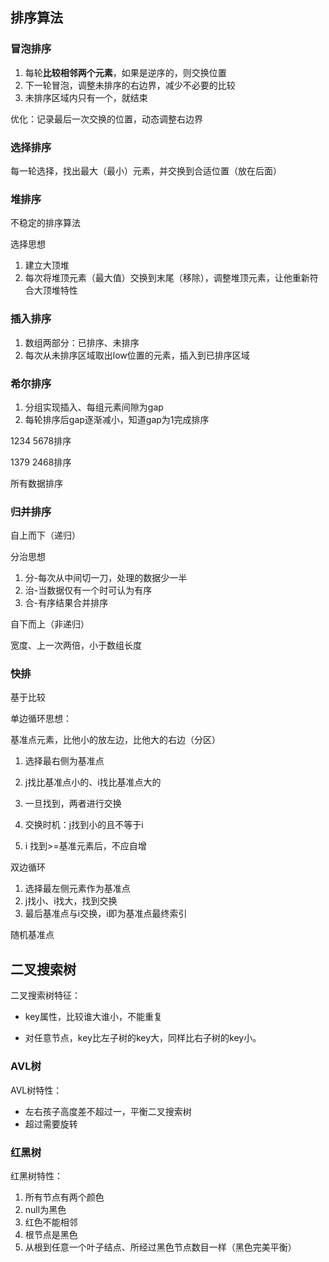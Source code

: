 ## 排序算法

### 冒泡排序

1. 每轮**比较相邻两个元素**，如果是逆序的，则交换位置
2. 下一轮冒泡，调整未排序的右边界，减少不必要的比较
3. 未排序区域内只有一个，就结束

优化：记录最后一次交换的位置，动态调整右边界

### 选择排序

每一轮选择，找出最大（最小）元素，并交换到合适位置（放在后面）

### 堆排序

不稳定的排序算法

选择思想

1. 建立大顶堆
2. 每次将堆顶元素（最大值）交换到末尾（移除），调整堆顶元素，让他重新符合大顶堆特性

### 插入排序

1. 数组两部分：已排序、未排序
2. 每次从未排序区域取出low位置的元素，插入到已排序区域

### 希尔排序

1. 分组实现插入、每组元素间隙为gap
2. 每轮排序后gap逐渐减小，知道gap为1完成排序

1234 5678排序

1379 2468排序

所有数据排序

### 归并排序

自上而下（递归）

分治思想

1. 分-每次从中间切一刀，处理的数据少一半
2. 治-当数据仅有一个时可认为有序
3. 合-有序结果合并排序

自下而上（非递归）

宽度、上一次两倍，小于数组长度

### 快排

基于比较

单边循环思想：	

基准点元素，比他小的放左边，比他大的右边（分区）

1. 选择最右侧为基准点

2. j找比基准点小的、i找比基准点大的

3. 一旦找到，两者进行交换

4. 交换时机：j找到小的且不等于i
5. i 找到>=基准元素后，不应自增



双边循环

1. 选择最左侧元素作为基准点
2. j找小、i找大，找到交换
3. 最后基准点与i交换，i即为基准点最终索引



随机基准点

## 二叉搜索树

二叉搜索树特征：

- key属性，比较谁大谁小，不能重复

- 对任意节点，key比左子树的key大，同样比右子树的key小。

### AVL树

AVL树特性：

- 左右孩子高度差不超过一，平衡二叉搜索树
- 超过需要旋转

### 红黑树

红黑树特性：

1. 所有节点有两个颜色
2. null为黑色
3. 红色不能相邻
4. 根节点是黑色
5. 从根到任意一个叶子结点、所经过黑色节点数目一样（黑色完美平衡）

